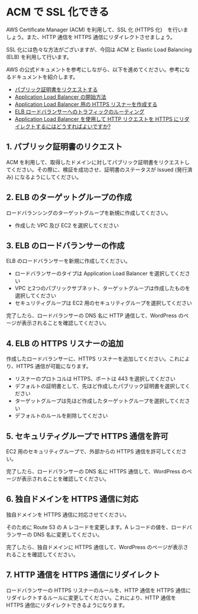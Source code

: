 # ACM で SSL 化できる

AWS Certificate Manager (ACM) を利用して、SSL 化 (HTTPS 化)　を行いましょう。また、HTTP 通信を HTTPS 通信にリダイレクトさせましょう。

SSL 化には色々な方法がございますが、今回は ACM と Elastic Load Balancing (ELB) を利用して行います。

AWS の公式ドキュメントを参考にしながら、以下を進めてください。参考になるドキュメントを紹介します。

- [パブリック証明書をリクエストする](https://docs.aws.amazon.com/ja_jp/acm/latest/userguide/gs-acm-request-public.html)
- [Application Load Balancer の開始方法](https://docs.aws.amazon.com/ja_jp/elasticloadbalancing/latest/application/application-load-balancer-getting-started.html)
- [Application Load Balancer 用の HTTPS リスナーを作成する](https://docs.aws.amazon.com/ja_jp/elasticloadbalancing/latest/application/create-https-listener.html)
- [ELB ロードバランサーへのトラフィックのルーティング](https://docs.aws.amazon.com/ja_jp/Route53/latest/DeveloperGuide/routing-to-elb-load-balancer.html)
- [Application Load Balancer を使用して HTTP リクエストを HTTPS にリダイレクトするにはどうすればよいですか?](https://repost.aws/ja/knowledge-center/elb-redirect-http-to-https-using-alb)

## 1. パブリック証明書のリクエスト

ACM を利用して、取得したドメインに対してパブリック証明書をリクエストしてください。その際に、検証を成功させ、証明書のステータスが Issued (発行済み) になるようにしてください。

## 2. ELB のターゲットグループの作成

ロードバランシングのターゲットグループを新規に作成してください。

- 作成した VPC 及び EC2 を選択してください

## 3. ELB のロードバランサーの作成

ELB のロードバランサーを新規に作成してください。

- ロードバランサーのタイプは Application Load Balancer を選択してください
- VPC と2つのパブリックサブネット、ターゲットグループは作成したものを選択してください
- セキュリティグループは EC2 用のセキュリティグループを選択してください

完了したら、ロードバランサーの DNS 名に HTTP 通信して、WordPress のページが表示されることを確認してください。

## 4. ELB の HTTPS リスナーの追加

作成したロードバランサーに、HTTPS リスナーを追加してください。これにより、HTTPS 通信が可能になります。

- リスナーのプロトコルは HTTPS、ポートは 443 を選択してください
- デフォルトの証明書として、先ほど作成したパブリック証明書を選択してください
- ターゲットグループは先ほど作成したターゲットグループを選択してください
- デフォルトのルールを削除してください

## 5. セキュリティグループで HTTPS 通信を許可

EC2 用のセキュリティグループで、外部からの HTTPS 通信を許可してください。

完了したら、ロードバランサーの DNS 名に HTTPS 通信して、WordPress のページが表示されることを確認してください。

## 6. 独自ドメインを HTTPS 通信に対応

独自ドメインを HTTPS 通信に対応させてください。

そのために Route 53 の A レコードを変更します。A レコードの値を、ロードバランサーの DNS 名に変更してください。

完了したら、独自ドメインに HTTPS 通信して、WordPress のページが表示されることを確認してください。

## 7. HTTP 通信を HTTPS 通信にリダイレクト

ロードバランサーの HTTPS リスナーのルールを、HTTP 通信を HTTPS 通信にリダイレクトするルールに変更してください。これにより、HTTP 通信を HTTPS 通信にリダイレクトできるようになります。
